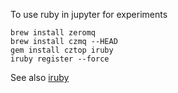 
To use ruby in jupyter for experiments

```
brew install zeromq
brew install czmq --HEAD
gem install cztop iruby
iruby register --force

```

See also [iruby](https://github.com/SciRuby/iruby)